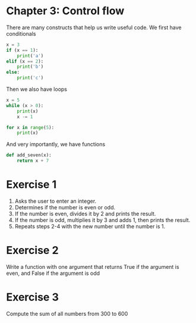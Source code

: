 # Chapter 3: Control flow

There are many constructs that help us write useful code. We first have conditionals

```python
x = 3
if (x == 1):
    print('a')
elif (x == 2):
    print('b')
else:
    print('c')
```

Then we also have loops

```python
x = 5
while (x > 0):
    print(x)
    x -= 1

for x in range(5):
    print(x)
```

And very importantly, we have functions

```python
def add_seven(x):
    return x + 7
```

# Exercise 1

1. Asks the user to enter an integer.
2. Determines if the number is even or odd.
3. If the number is even, divides it by 2 and prints the result.
4. If the number is odd, multiplies it by 3 and adds 1, then prints the result.
5. Repeats steps 2-4 with the new number until the number is 1.

# Exercise 2

Write a function with one argument that returns True if the argument is even, and False if the argument is odd

# Exercise 3

Compute the sum of all numbers from 300 to 600
